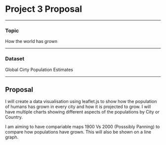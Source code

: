 # Project 3 Proposal
---
### Topic
How the world has grown

---
### Dataset
Global Cirty Population Estimates

---
## Proposal

I will create a data visualisation using leaflet.js to show how the population of humans has grown in every city and how it is projected to grow.
I will have multiple charts showing different aspects of the populations by City or Country.

I am aiming to have compariable maps 1900 Vs 2000 (Posssibly Panning) to compare how populations have grown. This will also be shown on a line graph.



